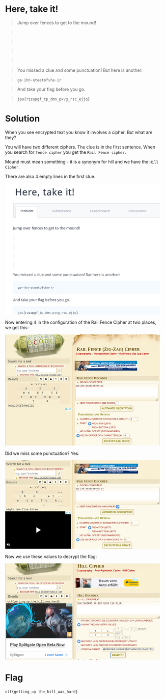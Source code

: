 # Here, take it!

> Jump over fences to get to the mound!

> ` `

> ` `

> ` `

> ` `

> You missed a clue and some punctuation! But here is another:

> `ge·ihn·eteetofvhe·ir`

> And take your flag before you go.

> `jpu{rzzepgf_tp_dmn_pxvg_rsc_ejjq}`


# Solution

When you see encrypted text you know it involves a cipher. But what are they?

You will have two different ciphers. The clue is in the first sentence. When you search for `fence cipher` you get the `Rail Fence cipher`.

Mound must mean something - it is a synonym for hill and we have the `Hill Cipher`.

There are also 4 empty lines in the first clue.

![empty values](here1.png?raw=true "empty lines")

Now entering 4 in the configuration of the Rail Fence Cipher at two places, we get this:

![missing punctuation and spaces](here2.png?raw=true "missing punctuatin and spaces")

Did we miss some punctuation? Yes.

![matrix values](here3.png?raw=true "matrix values")

Now we use these values to decrypt the flag:

![flag](here4.png?raw=true "flag")

# Flag

`ctf{getting_up the_hill_was_hard}`